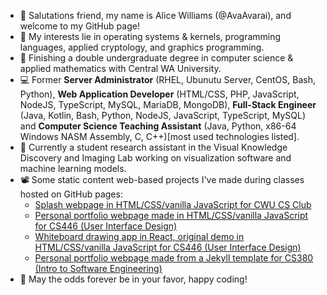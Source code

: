 - 👋 Salutations friend, my name is Alice Williams (@AvaAvarai), and welcome to my GitHub page!
- 👀 My interests lie in operating systems & kernels, programming languages, applied cryptology, and graphics programming.
- 🌱 Finishing a double undergraduate degree in computer science & applied mathematics with Central WA University.
- :computer: Former **Server Administrator** (RHEL, Ubunutu Server, CentOS, Bash, Python), **Web Application Developer** (HTML/CSS, PHP, JavaScript, NodeJS, TypeScript, MySQL, MariaDB, MongoDB), **Full-Stack Engineer** (Java, Kotlin, Bash, Python, NodeJS, JavaScript, TypeScript, MySQL) and **Computer Science Teaching Assistant** (Java, Python, x86-64 Windows NASM Assembly, C, C++)\[most used technologies listed\].
- :microscope: Currently a student research assistant in the Visual Knowledge Discovery and Imaging Lab working on visualization software and machine learning models.
- 📽️ Some static content web-based projects I've made during classes hosted on GitHub pages:
    + [Splash webpage in HTML/CSS/vanilla JavaScript for CWU CS Club](https://cwu-cs-club.github.io/club-webpage-splash/) 
    + [Personal portfolio webpage made in HTML/CSS/vanilla JavaScript for CS446 (User Interface Design)](https://avaavarai.github.io/cs446-portfolio-webpage/)  
    + [Whiteboard drawing app in React, original demo in HTML/CSS/vanilla JavaScript for CS446 (User Interface Design)](https://avaavarai.github.io/CS446_MapMaker/)
    + [Personal portfolio webpage made from a Jekyll template for CS380 (Intro to Software Engineering)](https://avaavarai.github.io/AvaAvarai.github.io.CS380/)
- 🎲 May the odds forever be in your favor, happy coding!
